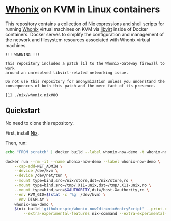 # [Whonix](https://www.whonix.org/) on KVM in Linux containers

This repository contains a collection of [Nix](https://nixos.org/) expressions and shell scripts for running [Whonix](https://www.whonix.org/) virtual machines on KVM via [libvirt](https://libvirt.org/) inside of Docker containers. Docker serves to simplify the configuration and management of the network and filesystem resources associated with Whonix virtual machines.

```
!!! WARNING !!!

This repository includes a patch [1] to the Whonix-Gateway firewall to work
around an unresolved libvirt-related networking issue.

Do not use this repository for anonymization unless you understand the
consequences of both this patch and the mere fact of its presence.

[1] ./nix/whonix.nix#80
```

## Quickstart

No need to clone this repository.

First, install [Nix](https://nixos.org/download.html).

Then, run:

```sh
echo "FROM scratch" | docker build --label whonix-now-demo -t whonix-now-demo -f - .

docker run --rm -it --name whonix-now-demo --label whonix-now-demo \
    --cap-add=NET_ADMIN \
    --device /dev/kvm \
    --device /dev/net/tun \
    --mount type=bind,src=/nix/store,dst=/nix/store,ro \
    --mount type=bind,src=/tmp/.X11-unix,dst=/tmp/.X11-unix,ro \
    --mount type=bind,src=$XAUTHORITY,dst=/host.Xauthority,ro \
    --env KVM_GID=$(stat -c '%g' /dev/kvm) \
    --env DISPLAY \
    whonix-now-demo \
    $(nix build 'github:nspin/whonix-now?dir=nix#entryScript' --print-out-paths \
        --extra-experimental-features nix-command --extra-experimental-features flakes)
```
